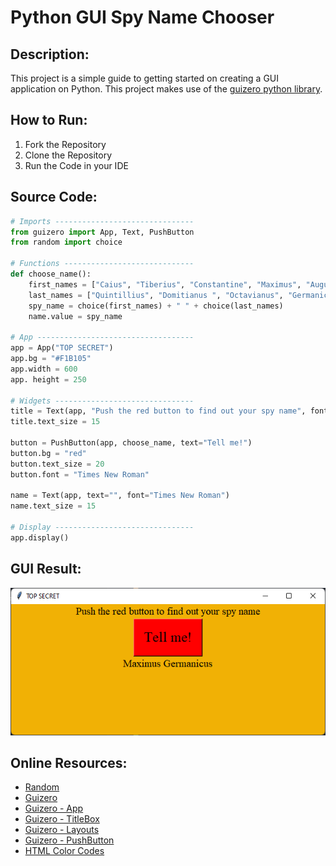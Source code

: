 # Python GUI Spy Name Chooser

## Description:

This project is a simple guide to getting started on creating a GUI application on Python. This project makes use of the [guizero python library](https://lawsie.github.io/guizero/about/).

## How to Run:

1. Fork the Repository
2. Clone the Repository
3. Run the Code in your IDE

## Source Code:

```python
# Imports -------------------------------
from guizero import App, Text, PushButton
from random import choice

# Functions -----------------------------
def choose_name():
    first_names = ["Caius", "Tiberius", "Constantine", "Maximus", "Augustus", "Titus", "Marcus"]
    last_names = ["Quintillius", "Domitianus ", "Octavianus", "Germanicus", "Flavius", "Aurelius", "Caesar"]
    spy_name = choice(first_names) + " " + choice(last_names)
    name.value = spy_name

# App -----------------------------------
app = App("TOP SECRET")
app.bg = "#F1B105"
app.width = 600
app. height = 250

# Widgets -------------------------------
title = Text(app, "Push the red button to find out your spy name", font="Times New Roman")
title.text_size = 15

button = PushButton(app, choose_name, text="Tell me!")
button.bg = "red"
button.text_size = 20
button.font = "Times New Roman"

name = Text(app, text="", font="Times New Roman")
name.text_size = 15

# Display -------------------------------
app.display()
```

## GUI Result:

![](GUI.png)

## Online Resources:
* [Random](https://docs.python.org/3/library/random.html#module-random)
* [Guizero](https://lawsie.github.io/guizero/about/)
* [Guizero - App](https://lawsie.github.io/guizero/app/)
* [Guizero - TitleBox](https://lawsie.github.io/guizero/titlebox/)
* [Guizero - Layouts](https://lawsie.github.io/guizero/layout/)
* [Guizero - PushButton](https://lawsie.github.io/guizero/pushbutton/)
* [HTML Color Codes](https://htmlcolorcodes.com/)
